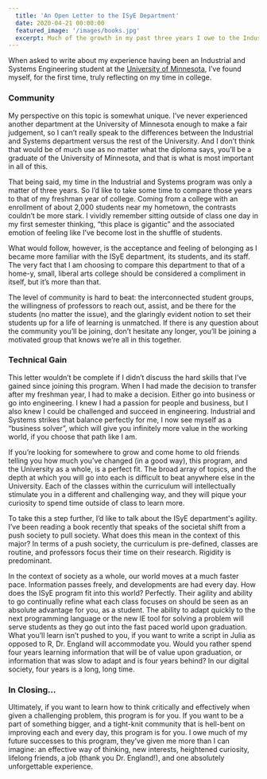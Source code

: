 ```yaml
---
  title: 'An Open Letter to the ISyE Department'
  date: 2020-04-21 00:00:00
  featured_image: '/images/books.jpg'
  excerpt: Much of the growth in my past three years I owe to the Industrial and Systems Engineering Department at the University of Minnesota, this open letter is a reflection for the next class of students .
---
```

When asked to write about my experience having been an Industrial and Systems Engineering student at the [University of Minnesota](https://cse.umn.edu/isye), I’ve found myself, for the first time, truly reflecting on my time in college.

### Community

My perspective on this topic is somewhat unique. I’ve never experienced another department at the University of Minnesota enough to make a fair judgement, so I can’t really speak to the differences between the Industrial and Systems department versus the rest of the University. And I don’t think that would be of much use as no matter what the diploma says, you’ll be a graduate of the University of Minnesota, and that is what is most important in all of this.

That being said, my time in the Industrial and Systems program was only a matter of three years. So I’d like to take some time to compare those years to that of my freshman year of college. Coming from a college with an enrollment of about 2,000 students near my hometown, the contrasts couldn’t be more stark. I vividly remember sitting outside of class one day in my first semester thinking, “this place is gigantic” and the associated emotion of feeling like I’ve become lost in the shuffle of students.

What would follow, however, is the acceptance and feeling of belonging as I became more familiar with the ISyE department, its students, and its staff. The very fact that I am choosing to compare this department to that of a home-y, small, liberal arts college should be considered a compliment in itself, but it’s more than that.

The level of community is hard to beat: the interconnected student groups, the willingness of professors to reach out, assist, and be there for the students (no matter the issue), and the glaringly evident notion to set their students up for a life of learning is unmatched. If there is any question about the community you’ll be joining, don’t hesitate any longer, you’ll be joining a motivated group that knows we’re all in this together.

### Technical Gain

This letter wouldn’t be complete if I didn’t discuss the hard skills that I’ve gained since joining this program.
When I had made the decision to transfer after my freshman year, I had to make a decision. Either go into business or go into engineering. I knew I had a passion for people and business, but I also knew I could be challenged and succeed in engineering. Industrial and Systems strikes that balance perfectly for me, I now see myself as a “business solver”, which will give you infinitely more value in the working world, if you choose that path like I am.

If you’re looking for somewhere to grow and come home to old friends telling you how much you’ve changed (in a good way), this program, and the University as a whole, is a perfect fit. The broad array of topics, and the depth at which you will go into each is difficult to beat anywhere else in the University. Each of the classes within the curriculum will intellectually stimulate you in a different and challenging way, and they will pique your curiosity to spend time outside of class to learn more.

To take this a step further, I’d like to talk about the ISyE department's agility. I’ve been reading a book recently that speaks of the societal shift from a push society to pull society. What does this mean in the context of this major?  In terms of a push society, the curriculum is pre-defined, classes are routine, and professors focus their time on their research. Rigidity is predominant.

In the context of society as a whole, our world moves at a much faster pace. Information passes freely, and developments are had every day. How does the ISyE program fit into this world? Perfectly. Their agility and ability to go continually refine what each class focuses on should be seen as an absolute advantage for you, as a student. The ability to adapt quickly to the next programming language or the new IE tool for solving a problem will serve students as they go out into the fast paced world upon graduation. What you’ll learn isn’t pushed to you, if you want to write a script in Julia as opposed to R, Dr. England will accommodate you. Would you rather spend four years learning information that will be of value upon graduation, or information that was slow to adapt and is four years behind? In our digital society, four years is a long, long time.

### In Closing...

Ultimately, if you want to learn how to think critically and effectively when given a challenging problem, this program is for you. If you want to be a part of something bigger, and a tight-knit community that is hell-bent on improving each and every day, this program is for you. I owe much of my future successes to this program, they’ve given me more than I can imagine: an effective way of thinking, new interests, heightened curiosity, lifelong friends, a job (thank you Dr. England!), and one absolutely unforgettable experience.
